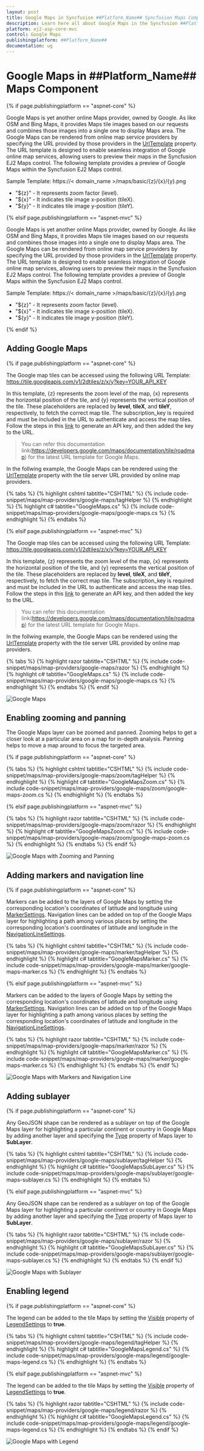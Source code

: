 ```yaml
---
layout: post
title: Google Maps in Syncfusion ##Platform_Name## Syncfusion Maps Component
description: Learn here all about Google Maps in the Syncfusion ##Platform_Name## Maps component and much more details.
platform: ej2-asp-core-mvc
control: Google Maps
publishingplatform: ##Platform_Name##
documentation: ug
---
```


# Google Maps in ##Platform_Name## Maps Component

{% if page.publishingplatform == "aspnet-core" %}

Google Maps is yet another online Maps provider, owned by Google. As like OSM and Bing Maps, it provides Maps tile images based on our requests and combines those images into a single one to display Maps area. The Google Maps can be rendered from online map service providers by specifying the URL provided by those providers in the [UrlTemplate](https://help.syncfusion.com/cr/aspnetcore-js2/Syncfusion.EJ2.Maps.MapsLayer.html#Syncfusion_EJ2_Maps_MapsLayer_UrlTemplate) property. The URL template is designed to enable seamless integration of Google online map services, allowing users to preview their maps in the Syncfusion EJ2 Maps control. The following template provides a preview of Google Maps within the Syncfusion EJ2 Maps control.

<!-- markdownlint-disable MD034 -->

Sample Template: https://< domain_name >/maps/basic/{z}/{x}/{y}.png

* "${z}" - It represents zoom factor (level).
* "${x}" - It indicates tile image x-position (tileX).
* "${y}" - It indicates tile image y-position (tileY).

{% elsif page.publishingplatform == "aspnet-mvc" %}

Google Maps is yet another online Maps provider, owned by Google. As like OSM and Bing Maps, it provides Maps tile images based on our requests and combines those images into a single one to display Maps area. The Google Maps can be rendered from online map service providers by specifying the URL provided by those providers in the [UrlTemplate](https://help.syncfusion.com/cr/aspnetmvc-js2/Syncfusion.EJ2.Maps.MapsLayer.html#Syncfusion_EJ2_Maps_MapsLayer_UrlTemplate) property. The URL template is designed to enable seamless integration of Google online map services, allowing users to preview their maps in the Syncfusion EJ2 Maps control. The following template provides a preview of Google Maps within the Syncfusion EJ2 Maps control.

<!-- markdownlint-disable MD034 -->

Sample Template: https://< domain_name >/maps/basic/{z}/{x}/{y}.png

* "${z}" - It represents zoom factor (level).
* "${x}" - It indicates tile image x-position (tileX).
* "${y}" - It indicates tile image y-position (tileY).

{% endif %}

## Adding Google Maps

{% if page.publishingplatform == "aspnet-core" %}

The Google map tiles can be accessed using the following URL Template:
https://tile.googleapis.com/v1/2dtiles/z/x/y?key=YOUR_API_KEY

In this template, {z} represents the zoom level of the map, {x} represents the horizontal position of the tile, and {y} represents the vertical position of the tile. These placeholders are replaced by **level**, **tileX**, and **tileY**, respectively, to fetch the correct map tile. The subscription_key is required and must be included in the URL to authenticate and access the map tiles. Follow the steps in this [link](https://developers.google.com/maps/documentation/tile/get-api-key) to generate an API key, and then added the key to the URL.

>You can refer this documentation link(https://developers.google.com/maps/documentation/tile/roadmap) for the latest URL template for Google Maps.

In the follwing example, the Google Maps can be rendered using the [UrlTemplate](https://help.syncfusion.com/cr/aspnetcore-js2/Syncfusion.EJ2.Maps.MapsLayer.html#Syncfusion_EJ2_Maps_MapsLayer_UrlTemplate) property with the tile server URL provided by online map providers.

{% tabs %}
{% highlight cshtml tabtitle="CSHTML" %}
{% include code-snippet/maps/map-providers/google-maps/tagHelper %}
{% endhighlight %}
{% highlight c# tabtitle="GoogleMaps.cs" %}
{% include code-snippet/maps/map-providers/google-maps/google-maps.cs %}
{% endhighlight %}
{% endtabs %}

{% elsif page.publishingplatform == "aspnet-mvc" %}

The Google map tiles can be accessed using the following URL Template:
https://tile.googleapis.com/v1/2dtiles/z/x/y?key=YOUR_API_KEY

In this template, {z} represents the zoom level of the map, {x} represents the horizontal position of the tile, and {y} represents the vertical position of the tile. These placeholders are replaced by **level**, **tileX**, and **tileY**, respectively, to fetch the correct map tile. The subscription_key is required and must be included in the URL to authenticate and access the map tiles. Follow the steps in this [link](https://developers.google.com/maps/documentation/tile/get-api-key) to generate an API key, and then added the key to the URL.

>You can refer this documentation link(https://developers.google.com/maps/documentation/tile/roadmap) for the latest URL template for Google Maps.

In the follwing example, the Google Maps can be rendered using the [UrlTemplate](https://help.syncfusion.com/cr/aspnetmvc-js2/Syncfusion.EJ2.Maps.MapsLayer.html#Syncfusion_EJ2_Maps_MapsLayer_UrlTemplate) property with the tile server URL provided by online map providers.

{% tabs %}
{% highlight razor tabtitle="CSHTML" %}
{% include code-snippet/maps/map-providers/google-maps/razor %}
{% endhighlight %}
{% highlight c# tabtitle="GoogleMaps.cs" %}
{% include code-snippet/maps/map-providers/google-maps/google-maps.cs %}
{% endhighlight %}
{% endtabs %}
{% endif %}

![Google Maps](../images/MapProviders/Google-maps/google-maps.PNG)

## Enabling zooming and panning

The Google Maps layer can be zoomed and panned. Zooming helps to get a closer look at a particular area on a map for in-depth analysis. Panning helps to move a map around to focus the targeted area.

{% if page.publishingplatform == "aspnet-core" %}

{% tabs %}
{% highlight cshtml tabtitle="CSHTML" %}
{% include code-snippet/maps/map-providers/google-maps/zoom/tagHelper %}
{% endhighlight %}
{% highlight c# tabtitle="GoogleMapsZoom.cs" %}
{% include code-snippet/maps/map-providers/google-maps/zoom/google-maps-zoom.cs %}
{% endhighlight %}
{% endtabs %}

{% elsif page.publishingplatform == "aspnet-mvc" %}

{% tabs %}
{% highlight razor tabtitle="CSHTML" %}
{% include code-snippet/maps/map-providers/google-maps/zoom/razor %}
{% endhighlight %}
{% highlight c# tabtitle="GoogleMapsZoom.cs" %}
{% include code-snippet/maps/map-providers/google-maps/zoom/google-maps-zoom.cs %}
{% endhighlight %}
{% endtabs %}
{% endif %}

![Google Maps with Zooming and Panning](../images/MapProviders/Google-maps/google-maps-zooming.gif)

## Adding markers and navigation line

{% if page.publishingplatform == "aspnet-core" %}

Markers can be added to the layers of Google Maps by setting the corresponding location's coordinates of latitude and longitude using [MarkerSettings](https://help.syncfusion.com/cr/aspnetcore-js2/Syncfusion.EJ2.Maps.MapsLayer.html#Syncfusion_EJ2_Maps_MapsLayer_MarkerSettings). Navigation lines can be added on top of the Google Maps layer for highlighting a path among various places by setting the corresponding location's coordinates of latitude and longitude in the [NavigationLineSettings](https://help.syncfusion.com/cr/aspnetcore-js2/Syncfusion.EJ2.Maps.MapsLayer.html#Syncfusion_EJ2_Maps_MapsLayer_NavigationLineSettings).

{% tabs %}
{% highlight cshtml tabtitle="CSHTML" %}
{% include code-snippet/maps/map-providers/google-maps/marker/tagHelper %}
{% endhighlight %}
{% highlight c# tabtitle="GoogleMapsMarker.cs" %}
{% include code-snippet/maps/map-providers/google-maps/marker/google-maps-marker.cs %}
{% endhighlight %}
{% endtabs %}

{% elsif page.publishingplatform == "aspnet-mvc" %}

Markers can be added to the layers of Google Maps by setting the corresponding location's coordinates of latitude and longitude using [MarkerSettings](https://help.syncfusion.com/cr/aspnetmvc-js2/Syncfusion.EJ2.Maps.MapsLayer.html#Syncfusion_EJ2_Maps_MapsLayer_MarkerSettings). Navigation lines can be added on top of the Google Maps layer for highlighting a path among various places by setting the corresponding location's coordinates of latitude and longitude in the [NavigationLineSettings](https://help.syncfusion.com/cr/aspnetmvc-js2/Syncfusion.EJ2.Maps.MapsLayer.html#Syncfusion_EJ2_Maps_MapsLayer_NavigationLineSettings).

{% tabs %}
{% highlight razor tabtitle="CSHTML" %}
{% include code-snippet/maps/map-providers/google-maps/marker/razor %}
{% endhighlight %}
{% highlight c# tabtitle="GoogleMapsMarker.cs" %}
{% include code-snippet/maps/map-providers/google-maps/marker/google-maps-marker.cs %}
{% endhighlight %}
{% endtabs %}
{% endif %}

![Google Maps with Markers and Navigation Line](../images/MapProviders/Google-maps/google-maps-marker-and-line.PNG)

## Adding sublayer

{% if page.publishingplatform == "aspnet-core" %}

Any GeoJSON shape can be rendered as a sublayer on top of the Google Maps layer for highlighting a particular continent or country in Google Maps by adding another layer and specifying the [Type](https://help.syncfusion.com/cr/aspnetcore-js2/Syncfusion.EJ2.Maps.MapsLayer.html#Syncfusion_EJ2_Maps_MapsLayer_Type) property of Maps layer to **SubLayer**.

{% tabs %}
{% highlight cshtml tabtitle="CSHTML" %}
{% include code-snippet/maps/map-providers/google-maps/sublayer/tagHelper %}
{% endhighlight %}
{% highlight c# tabtitle="GoogleMapsSubLayer.cs" %}
{% include code-snippet/maps/map-providers/google-maps/sublayer/google-maps-sublayer.cs %}
{% endhighlight %}
{% endtabs %}

{% elsif page.publishingplatform == "aspnet-mvc" %}

Any GeoJSON shape can be rendered as a sublayer on top of the Google Maps layer for highlighting a particular continent or country in Google Maps by adding another layer and specifying the [Type](https://help.syncfusion.com/cr/aspnetmvc-js2/Syncfusion.EJ2.Maps.MapsLayer.html#Syncfusion_EJ2_Maps_MapsLayer_Type) property of Maps layer to **SubLayer**.

{% tabs %}
{% highlight razor tabtitle="CSHTML" %}
{% include code-snippet/maps/map-providers/google-maps/sublayer/razor %}
{% endhighlight %}
{% highlight c# tabtitle="GoogleMapsSubLayer.cs" %}
{% include code-snippet/maps/map-providers/google-maps/sublayer/google-maps-sublayer.cs %}
{% endhighlight %}
{% endtabs %}
{% endif %}

![Google Maps with Sublayer](../images/MapProviders/Google-maps/google-maps-sublayer.PNG)

## Enabling legend

{% if page.publishingplatform == "aspnet-core" %}

The legend can be added to the tile Maps by setting the [Visible](https://help.syncfusion.com/cr/aspnetcore-js2/Syncfusion.EJ2.Maps.MapsLegendSettings.html#Syncfusion_EJ2_Maps_MapsLegendSettings_Visible) property of [LegendSettings](https://help.syncfusion.com/cr/aspnetcore-js2/Syncfusion.EJ2.Maps.Maps.html#Syncfusion_EJ2_Maps_Maps_LegendSettings) to **true**.

{% tabs %}
{% highlight cshtml tabtitle="CSHTML" %}
{% include code-snippet/maps/map-providers/google-maps/legend/tagHelper %}
{% endhighlight %}
{% highlight c# tabtitle="GoogleMapsLegend.cs" %}
{% include code-snippet/maps/map-providers/google-maps/legend/google-maps-legend.cs %}
{% endhighlight %}
{% endtabs %}

{% elsif page.publishingplatform == "aspnet-mvc" %}

The legend can be added to the tile Maps by setting the [Visible](https://help.syncfusion.com/cr/aspnetmvc-js2/Syncfusion.EJ2.Maps.MapsLegendSettings.html#Syncfusion_EJ2_Maps_MapsLegendSettings_Visible) property of [LegendSettings](https://help.syncfusion.com/cr/aspnetmvc-js2/Syncfusion.EJ2.Maps.Maps.html#Syncfusion_EJ2_Maps_Maps_LegendSettings) to **true**.

{% tabs %}
{% highlight razor tabtitle="CSHTML" %}
{% include code-snippet/maps/map-providers/google-maps/legend/razor %}
{% endhighlight %}
{% highlight c# tabtitle="GoogleMapsLegend.cs" %}
{% include code-snippet/maps/map-providers/google-maps/legend/google-maps-legend.cs %}
{% endhighlight %}
{% endtabs %}
{% endif %}

![Google Maps with Legend](../images/MapProviders/Google-maps/google-maps-legend.PNG)
